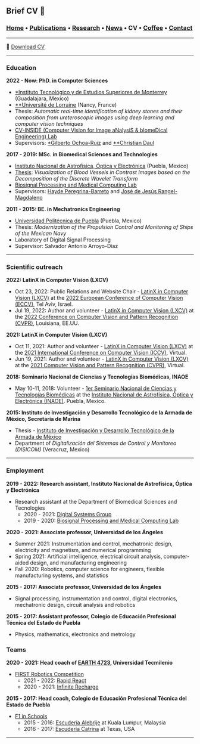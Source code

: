 ## Brief CV 📑
###  [Home](/index) • [Publications](/publications) • [Research](/research) • [News](/news) • CV • [Coffee](/coffee) • [Contact](/contact)

---
📑 [Download CV](/files/CV_FranciscoLopez.pdf) 

---

### Education

**2022 - Now:  PhD. in Computer Sciences**
   *  [*Instituto Tecnológico y de Estudios Superiores de Monterrey](https://tec.mx/es) (Guadalajara, Mexico)
   *  [**Université de Lorraine](https://www.univ-lorraine.fr) (Nancy, France)
   *  Thesis: *Automatic real-time identification of kidney stones and their composition from ureteroscopic images using deep learning and computer vision techniques*
   *  [CV-INSIDE (Computer Vision for Image aNalysiS & bIomeDical Engineering) Lab](https://www.researchgate.net/lab/CV-INSIDE-Computer-Vision-for-Image-aNalysiS-bIomeDical-Engineering-Gilberto-Ochoa-Ruiz)
   *  Supervisors: [*Gilberto Ochoa-Ruiz](https://scholar.google.com/citations?user=DDtiliwAAAAJ&hl=en) and [**Christian Daul](https://scholar.google.fr/citations?user=XPH6u74AAAAJ&hl=fr)


>>

**2017 - 2019:  MSc. in Biomedical Sciences and Technologies**
   *  [Instituto Nacional de Astrofísica, Óptica y Electrónica](https://www.inaoep.mx) (Puebla, Mexico)
   *  [Thesis](https://inaoe.repositorioinstitucional.mx/jspui/handle/1009/2014): *Visualization of Blood Vessels in Contrast Images based on the Decomposition of the Discrete Wavelet Transform*
   * [Biosignal Processing and Medical Computing Lab](https://ccc.inaoep.mx/~bio/)
   * Supervisors: [Hayde Peregrina-Barreto](https://scholar.google.es/citations?user=Wh2blp0AAAAJ&hl=es) and [José de Jesús Rangel-Magdaleno](https://scholar.google.com.mx/citations?user=aBNkfEsAAAAJ&hl=es)




**2011 - 2015:   BE. in Mechatronics Engineering**
   * [Universidad Politécnica de Puebla](http://www.uppuebla.edu.mx/joomla1/) (Puebla, Mexico)
   * Thesis: *Modernization of the Propulsion Control and Monitoring of Ships of the Mexican Navy*
   * Laboratory of  Digital Signal Processing
   * Supervisor: Salvador Antonio Arroyo-Díaz


---

### Scientific outreach

**2022: LatinX in Computer Vision (LXCV)**
* Oct 23, 2022: Public Relations and Website Chair - [LatinX in Computer Vision (LXCV)](https://www.latinxinai.org/eccv-2022) at the [2022 European Conference of Computer Vision (ECCV)](https://eccv2022.ecva.net), Tel Aviv, Israel.
* Jul 19, 2022: Author and volunteer - [LatinX in Computer Vision (LXCV)](https://www.latinxinai.org/cvpr-2022) at the [2022 Conference on Computer Vision and Pattern Recognition (CVPR)](https://cvpr2022.thecvf.com), Louisiana, EE.UU.

**2021: LatinX in Computer Vision (LXCV)**
* Oct 11, 2021: Author and volunteer  - [LatinX in Computer Vision (LXCV)](https://www.latinxinai.org/iccv-2021) at the [2021 International Conference on Computer Vision (ICCV)](https://iccv2021.thecvf.com/home), Virtual. 
* Jun 19, 2021: Author and volunteer  - [LatinX in Computer Vision (LXCV)](https://www.latinxinai.org/cvpr-2021) at the [2021 Computer Vision and Pattern Recognition (CVPR)](https://cvpr2021.thecvf.com), Virtual.

**2018: Seminario Nacional de Ciencias y Tecnologías Biomédicas, INAOE**
* May 10-11, 2018: Volunteer - [1er Seminario Nacional de Ciencias y Tecnologías Biomédicas](http://adria.inaoep.mx/~diplomados/Seminario-Biomedicas/index.html) at the [Instituto Nacional de Astrofísica, Óptica y Electrónica (INAOE)](https://www.inaoep.mx). Puebla, Mexico.


**2015: Instituto de Investigación y Desarrollo Tecnológico de la Armada de México, Secretaría de Marina**

* Thesis - [Instituto de Investigación y Desarrollo Tecnológico de la Armada de México](http://www.google.com/url?q=http%3A%2F%2Fwww.semar.gob.mx%2FINIDETAM%2Findex.html&sa=D&sntz=1&usg=AFQjCNEb_O6uYFmlG4_ZFhbfzh-IybM0WQ)
* Department of *Digitalización del Sistemas de Control y Monitoreo (DISICOM)* (Veracruz, Mexico)


---


### Employment

**2019 - 2022: Research assistant, Instituto Nacional de Astrofísica, Óptica y Electrónica**
  * Research assistant at the Department of Biomedical Sciences and Tecnologies
    *  2020 - 2021: [Digital Systems Group](https://www.researchgate.net/lab/Digital-Systems-DSG-Jose-J-Rangel-Magdaleno?_sg=XWbUuXmTnwuDzXovozbcbl3Cxpe-k75_8f4-fZCRkE6g78XBE91_33Ux-doVuzDUCoZE4LTqUMjLhJM2BGGFvL_jdg)
    *  2019 - 2020: [Biosignal Processing and Medical Computing Lab](https://ccc.inaoep.mx/~bio/)
 
**2020 - 2021: Associate professor, Universidad de los Ángeles**
  * Summer 2021: Instrumentation and control, mechatronic design, electricity and magnetism, and numerical programming
  * Spring 2021: Artificial intelligence, electrical circuit analysis, computer-aided design, and manufacturing engineering
  * Fall 2020: Robotics, computer science for engineers, flexible manufacturing systems, and statistics 

**2015 - 2017: Associate professor, Universidad de los Ángeles**
  * Signal processing, instrumentation and control, digital electronics, mechatronic design, circuit analysis and robotics

**2015 - 2017: Assistant professor,  Colegio de Educación Profesional Técnica del Estado de Puebla**
  * Physics, mathematics, electronics and metrology 



### Teams

**2020 - 2021: Head coach of [EARTH 4723](https://www.instagram.com/earth4723oficial), Universidad Tecmilenio**
  * [FIRST Robotics Competition](https://www.firstinspires.org/robotics/frc)
    *   2021 - 2022: [Rapid React](https://en.wikipedia.org/wiki/Rapid_React)
    *   2020 - 2021: [Infinite Recharge](https://en.wikipedia.org/wiki/Infinite_Recharge_(2021))

**2015 - 2017: Head coach, Colegio de Educación Profesional Técnica del Estado de Puebla**
  *  [F1 in Schools](http://f1inschools.com)
     *  2015 - 2016: [Escudería Alebrije](https://www.facebook.com/alebrijeracing.16) at Kuala Lumpur, Malaysia
     *  2016 - 2017: [Escudería Catrina](https://www.facebook.com/EscuderiaCatrina35) at Texas, USA



---
